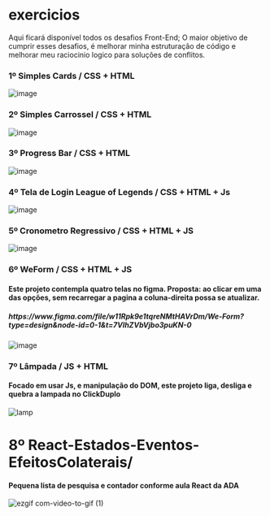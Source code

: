 # exercicios
Aqui ficará disponível todos os desafios Front-End;
O maior objetivo de cumprir esses desafios, é melhorar minha estruturação de código e melhorar meu raciocinio logico para soluções de conflitos.

<h3>1º Simples Cards / CSS + HTML</h3>

![image](https://github.com/matheus2997/desafios-frontend/assets/127162613/bd9cc328-f51a-4437-b851-39d72b26d022)

<h3>2º Simples Carrossel / CSS + HTML</h3>

![image](https://github.com/matheus2997/desafios-frontend/assets/127162613/479ee04f-3dcc-45b9-bcb6-b246e0aceb89)

<h3>3º Progress Bar / CSS + HTML</h3>

![image](https://github.com/matheus2997/desafios-frontend/assets/127162613/30723bf3-9c30-4077-b868-9c3f20fd71ab)


<h3>4º Tela de Login League of Legends / CSS + HTML + Js</h3>

![image](https://github.com/matheus2997/desafios-frontend/assets/127162613/1f70ba56-a510-4906-b7ff-45cf1d723041)

<h3>5º Cronometro Regressivo / CSS + HTML + JS</h3>

![image](https://github.com/matheus2997/desafios-frontend/assets/127162613/0d13f5c5-1bd1-4e06-accb-fb146547a5e8)

<h3>6º WeForm / CSS + HTML + JS</h3>
<h4>Este projeto contempla quatro telas no figma. Proposta: ao clicar em uma das opções, sem recarregar a pagina a coluna-direita possa se atualizar.</h4>
<h5>https://www.figma.com/file/w11Rpk9e1tqreNMtHAVrDm/We-Form?type=design&node-id=0-1&t=7VIhZVbVjbo3puKN-0</h5>

![image](https://github.com/matheus2997/desafios-frontend/assets/127162613/4d95b8a2-aa02-41ef-8839-74232501e8f7)

<h3>7º Lâmpada / JS + HTML</h3>
<h4>Focado em usar Js, e manipulação do DOM, este projeto liga, desliga e quebra a lampada no ClickDuplo</h4>

![lamp](https://github.com/matheus2997/desafios-frontend/assets/127162613/5b0f7f68-e8f8-4f92-9a06-63daf8e953a8)

# 8º React-Estados-Eventos-EfeitosColaterais/
<h4>Pequena lista de pesquisa e contador conforme aula React da ADA</h4>

![ezgif com-video-to-gif (1)](https://github.com/matheus2997/desafios-frontend/assets/127162613/9b8c49fb-a50d-4682-834c-6fbbb7e1db91)

